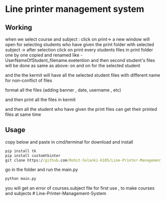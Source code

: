 # Line printer management system

## Working
<p>
  when we select course and subject :
click on print->
a new window will open for selecting students who have given the print folder with selected subject
->
after selection click on print
every students files in print folder one by one copied and renamed like - UserNameOfStudent_filename.exetention
and then second student's files will be done as same as above: on and on for the selected student

and the the kermit will have
all the selected student files with different name for non-conflict of files

format all the files (adding banner , date, username , etc)

and then print all the files in kermit

and then all the student who have given the print files can get their printed files at same time
</p>

## Usage
copy below and paste in cmd/terminal for download and install

``` cmd
pip install tk
pip install customtkinter
git clone https://github.com/Rohit-Solanki-6105/Line-Printer-Management-System.git
```
go in the folder and run the main.py <br>
```python
python main.py
```

you will get an error of courses.subject file for first use , to make courses and subjects
#   L i n e - P r i n t e r - M a n a g e m e n t - S y s t e m  
 